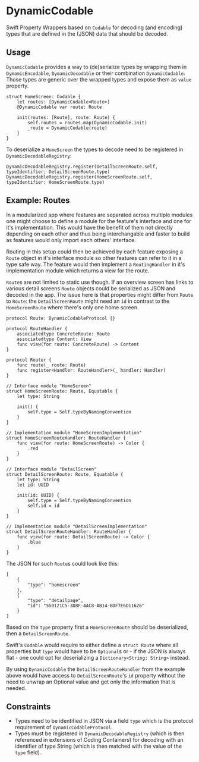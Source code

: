 # DynamicCodable

Swift Property Wrappers based on `Codable` for decoding (and encoding) types that are defined in the (JSON) data that should be decoded.

## Usage
`DynamicCodable` provides a way to (de)serialize types by wrapping them in `DymamicEncodable`, `DymamicDecodable` or their combination `DynamicCodable`. Those types are generic over the wrapped types and expose them as `value` property.
```
struct HomeScreen: Codable {
    let routes: [DynamicCodable<Route>]
    @DynamicCodable var route: Route

    init(routes: [Route], route: Route) {
        self.routes = routes.map(DynamicCodable.init)
        _route = DynamicCodable(route)
    }
}
```
To deserialize a `HomeScreen` the types to decode need to be registered in `DynamicDecodableRegistry`:
```
DynamicDecodableRegistry.register(DetailScreenRoute.self, typeIdentifier: DetailScreenRoute.type)
DynamicDecodableRegistry.register(HomeScreenRoute.self, typeIdentifier: HomeScreenRoute.type)
```

## Example: Routes
In a modularized app where features are separated across multiple modules one might choose to define a module for the feature's interface and one for it's implementation. This would have the benefit of them not directly depending on each other and thus being interchangable and faster to build as features would only import each others' interface. 

Routing in this setup could then be achieved by each feature exposing a `Route` object in it's interface module so other features can refer to it in a type safe way. The feature would then implement a `RoutingHandler` in it's implementation module which returns a view for the route. 

`Route`s are not limited to static use though. If an overview screen has links to various detail screens `Route` objects could be serialized as JSON and decoded in the app. The issue here is that properties might differ from `Route` to `Route`: the `DetailScreenRoute` might need an `id` in contrast to the `HomeScreenRoute`  where there's only one home screen.
```
protocol Route: DynamicCodableProtocol {}

protocol RouteHandler {
    associatedtype ConcreteRoute: Route
    associatedtype Content: View
    func view(for route: ConcreteRoute) -> Content
}

protocol Router {
    func route(_ route: Route)
    func register<Handler: RouteHandler>(_ handler: Handler)
}

// Interface module "HomeScreen" 
struct HomeScreenRoute: Route, Equatable {
    let type: String

    init() {
        self.type = Self.typeByNamingConvention
    }
}

// Implementation module "HomeScreenImplementation"
struct HomeScreenRouteHandler: RouteHandler {
    func view(for route: HomeScreenRoute) -> Color {
        .red
    }
}

// Interface module "DetailScreen"
struct DetailScreenRoute: Route, Equatable {
    let type: String
    let id: UUID

    init(id: UUID) {
        self.type = Self.typeByNamingConvention
        self.id = id
    }
}

// Implementation module "DetailScreenImplementation"
struct DetailScreenRouteHandler: RouteHandler {
    func view(for route: DetailScreenRoute) -> Color {
        .blue
    }
}
```
The JSON for such `Route`s could look like this:
```
[
    {
        "type": "homescreen"
    },
    {
        "type": "detailpage",
        "id": "550121C5-3D8F-4AC8-AB14-BDF7E6D11626"
    }
]
```
Based on the `type` property first a `HomeScreenRoute` should be deserialized, then  a `DetailScreenRoute`.

Swift's `Codable` would require to either define a `struct Route` where all properties but `type` would have to be `Optional`s or - if the JSON is always flat - one could opt for deserializing a `Dictionary<String: String>` instead.

By using `DynamicCodable` the `DetailScreenRouteHandler` from the example above would have access to `DetailScreenRoute`'s `id` property without the need to unwrap an Optional value and get only the information that is needed.

## Constraints
* Types need to be identified in JSON via a field `type` which is the protocol requirement of `DynamicCodableProtocol`.
* Types must be registered in `DynamicDecodableRegistry` (which is then referenced in extensions of Coding Containers) for decoding with an identifier of type String (which is then matched with the value of the `type` field).
